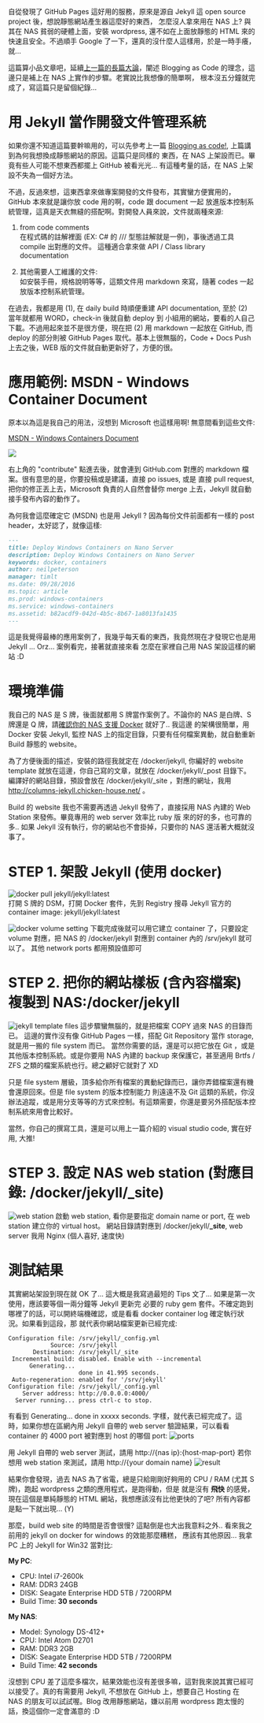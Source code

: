 自從發現了 GitHub Pages 這好用的服務，原來是源自 Jekyll 這 open source project 後，想說靜態網站產生器這麼好的東西，
怎麼沒人拿來用在 NAS 上? 與其在 NAS 貧弱的硬體上面，安裝 wordpress, 還不如在上面放靜態的 HTML 來的快速且安全。不過順手
Google 了一下，還真的沒什麼人這樣用，於是一時手癢，就...

<!--more-->

這篇算小品文章吧，延續[上一篇的長篇大論](/2016/09/16/blog-as-code/)，闡述 Blogging as Code 的理念，這邊只是補上在 NAS 上實作的步驟。老實說比我想像的簡單啊，
根本沒五分鐘就完成了，寫這篇只是留個紀錄...

# 用 Jekyll 當作開發文件管理系統

如果你還不知道這篇要幹嘛用的，可以先參考上一篇 [Blogging as code!](/2016/09/16/blog-as-code/), 上篇講到為何我想換成靜態網站的原因。這篇只是同樣的
東西，在 NAS 上架設而已。畢竟有些人可能不想東西都擺上 GitHub 被看光光... 有這種考量的話，在 NAS 上架設不失為一個好方法。

不過，反過來想，這東西拿來做專案開發的文件發布，其實蠻方便實用的，GitHub 本來就是讓你放 code 用的啊，code 跟 document 一起
放進版本控制系統管理，這真是天衣無縫的搭配啊。對開發人員來說，文件就兩種來源:

1. from code comments  
在程式碼的註解裡面 (EX: C# 的 /// 型態註解就是一例)，事後透過工具 compile 出對應的文件。
這種適合拿來做 API / Class library documentation

2. 其他需要人工維護的文件:  
如安裝手冊，規格說明等等，這類文件用 markdown 來寫，隨著 codes 一起放版本控制系統管理。

在過去，我都是用 (1), 在 daily build 時順便重建 API documentation, 至於 (2) 當年就都用 WORD，check-in 後就自動 deploy 到
小組用的網站，要看的人自己下載。不過用起來並不是很方便，現在把 (2) 用 markdown 一起放在 GitHub, 而 deploy 的部分則被 GitHub Pages
取代。基本上很無腦的，Code + Docs Push 上去之後，WEB 版的文件就自動更新好了，方便的很。


# 應用範例: MSDN - Windows Container Document

原本以為這是我自己的用法，沒想到 Microsoft 也這樣用啊! 無意間看到這些文件: 

[MSDN - Windows Containers Document](https://msdn.microsoft.com/en-US/virtualization/windowscontainers/deployment/deployment_nano?f=255&MSPPError=-2147217396)  

![](/images/2016-09-20-jekyll-on-nas/run-jekyll-on-nas-msdn.png)

右上角的 "contribute" 點進去後，就會連到 GitHub.com 對應的 markdown 檔案。很有意思的是，你要投稿或是建議，直接 po issues, 或是
直接 pull request, 把你的修正丟上去，Microsoft 負責的人自然會替你 merge 上去，Jekyll 就自動接手發布內容的動作了。

為何我會這麼確定它 (MSDN) 也是用 Jekyll ? 因為每份文件前面都有一樣的 post header，太好認了，就像這樣:

```markdown
---
title: Deploy Windows Containers on Nano Server
description: Deploy Windows Containers on Nano Server
keywords: docker, containers
author: neilpeterson
manager: timlt
ms.date: 09/28/2016
ms.topic: article
ms.prod: windows-containers
ms.service: windows-containers
ms.assetid: b82acdf9-042d-4b5c-8b67-1a8013fa1435
---
```

這是我覺得最棒的應用案例了，我幾乎每天看的東西，我竟然現在才發現它也是用 Jekyll ... Orz... 案例看完，接著就直接來看
怎麼在家裡自己用 NAS 架設這樣的網站 :D


# 環境準備

我自己的 NAS 是 S 牌，後面就都用 S 牌當作案例了。不論你的 NAS 是白牌、S 牌還是 Q 牌，請[確認你的 NAS 支援 Docker](https://www.synology.com/zh-tw/dsm/app_packages/Docker) 就好了.. 我這邊
的架構很簡單，用 Docker 安裝 Jekyll, 監控 NAS 上的指定目錄，只要有任何檔案異動，就自動重新 Build 靜態的 website。

為了方便後面的描述，安裝的路徑我就定在 /docker/jekyll, 你編好的 website template 就放在這邊，你自己寫的文章，就放在 /docker/jekyll/_post 目錄下。
編譯好的網站目錄，預設會放在 /docker/jekyll/_site ，對應的網址，我用 http://columns-jekyll.chicken-house.net/ 。

Build 的 website 我也不需要再透過 Jekyll 發佈了，直接採用 NAS 內建的 Web Station 來發佈。畢竟專用的 web server 效率比 ruby 版
來的好的多，也可靠的多.. 如果 Jekyll 沒有執行，你的網站也不會掛掉，只要你的 NAS 還活著大概就沒事了。


# STEP 1. 架設 Jekyll (使用 docker)

![docker pull jekyll/jekyll:latest](/images/2016-09-20-jekyll-on-nas/run-jekyll-on-nas-docker-pull.png)  
打開 S 牌的 DSM，打開 Docker 套件，先到 Registry 搜尋 Jekyll 官方的 container image: jekyll/jekyll:latest  

![docker volume setting](/images/2016-09-20-jekyll-on-nas/run-jekyll-on-nas-volume-mapping.png)
下載完成後就可以用它建立 container 了，只要設定 volume 對應，把 NAS 的 /docker/jekyll 對應到 container 內的 /srv/jekyll 就可以了。
其他 network ports 都用預設值即可


# STEP 2. 把你的網站樣板 (含內容檔案) 複製到 NAS:/docker/jekyll

![jekyll template files](/images/2016-09-20-jekyll-on-nas/run-jekyll-on-nas-files.png)
這步驟蠻無腦的，就是把檔案 COPY 過來 NAS 的目錄而已。
這邊的實作沒有像 GitHub Pages 一樣，搭配 Git Repository 當作 storage, 就是用一搬的 file system 而已。
當然你需要的話，還是可以把它放在 Git ，或是其他版本控制系統。或是你要用 NAS 內建的 backup 來保護它，甚至適用 Brtfs / ZFS
之類的檔案系統也行。總之顧好它就對了 XD

只是 file system 層級，頂多給你所有檔案的異動紀錄而已，讓你弄錯檔案還有機會還原回來。但是 file system 的版本控制能力
則遠遠不及 Git 這類的系統，你沒辦法追蹤，或是用分支等等的方式來控制。有這類需要，你還是要另外搭配版本控制系統來用會比較好。

當然，你自己的撰寫工具，還是可以用上一篇介紹的 visual studio code, 實在好用, 大推!

# STEP 3. 設定 NAS web station (對應目錄: /docker/jekyll/_site)

![web station](/images/2016-09-20-jekyll-on-nas/run-jekyll-on-nas-webstation.png)
啟動 web station, 看你是要指定 domain name or port, 在 web station 建立你的 virtual host。
網站目錄請對應到 /docker/jekyll/**_site**, web server 我用 Nginx (個人喜好, 速度快)


# 測試結果

其實網站架設到現在就 OK 了... 這大概是我寫過最短的 Tips 文了... 如果是第一次使用，應該要等個一兩分鐘等 Jekyll 更新完
必要的 ruby gem 套件。不確定跑到哪裡了的話，可以開終端機確認，或是看看 docker container log 確定執行狀況。如果看到這段，那
就代表你網站檔案更新已經完成:

```text
Configuration file: /srv/jekyll/_config.yml
            Source: /srv/jekyll
       Destination: /srv/jekyll/_site
 Incremental build: disabled. Enable with --incremental
      Generating... 
                    done in 41.995 seconds.
 Auto-regeneration: enabled for '/srv/jekyll'
Configuration file: /srv/jekyll/_config.yml
    Server address: http://0.0.0.0:4000/
  Server running... press ctrl-c to stop.
```

有看到 Generating... done in xxxxx seconds. 字樣，就代表已經完成了。這時，如果你想在區網內用 Jekyll 自帶的 web server
驗證結果，可以看看 container 的 4000 port 被對應到 host 的哪個 port:
![ports](/images/2016-09-20-jekyll-on-nas/run-jekyll-on-nas-ports-mapping.png)

用 Jekyll 自帶的 web server 測試，請用 http://{nas ip}:{host-map-port}
若你想用 web station 來測試，請用 http://{your domain name}
![result](/images/2016-09-20-jekyll-on-nas/run-jekyll-on-nas-result.png)

結果你會發現，過去 NAS 為了省電，總是只給剛剛好夠用的 CPU / RAM (尤其 S 牌)，跑起 wordpress 之類的應用程式，是跑得動，但是
就是沒有 **飛快** 的感覺，現在這個是單純靜態的 HTML 網站，我想應該沒有比他更快的了吧? 所有內容都是點一下就出現... (Y)

那麼，build web site 的時間是否會很慢? 這點倒是也大出我意料之外.. 看來我之前用的 jekyll on docker for windows 的效能那麼糟糕，
應該有其他原因... 我拿 PC 上的 Jekyll for Win32 當對比:

**My PC**:  
- CPU: Intel i7-2600k  
- RAM: DDR3 24GB  
- DISK: Seagate Enterprise HDD 5TB / 7200RPM  
- Build Time: **30 seconds**  
  
**My NAS**:  
- Model: Synology DS-412+  
- CPU: Intel Atom D2701  
- RAM: DDR3 2GB  
- DISK: Seagate Enterprise HDD 5TB / 7200RPM  
- Build Time: **42 seconds**  
  
  
沒想到 CPU 差了這麼多檔次，結果效能也沒有差很多嘛，這對我來說其實已經可以接受了。真的有需要用 Jekyll, 不想放在 GitHub 上，想要自己
Hosting 在 NAS 的朋友可以試試喔。Blog 改用靜態網站，嫌以前用 wordpress 跑太慢的話，換這個你一定會滿意的 :D